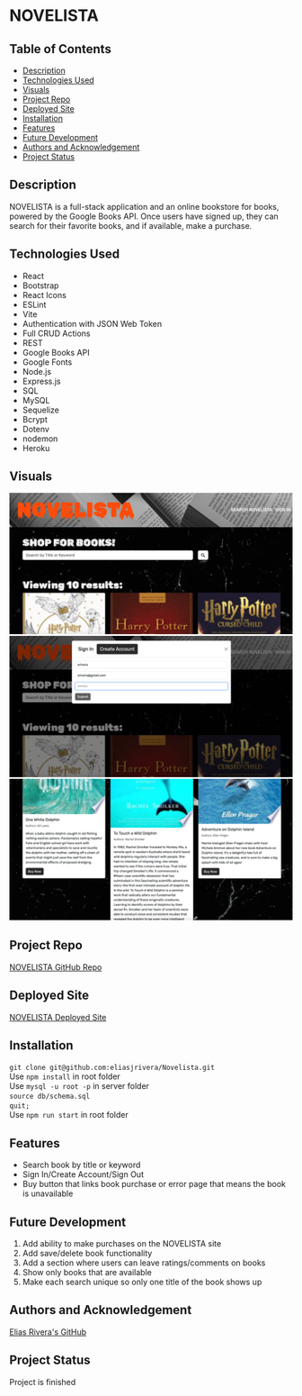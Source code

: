 # NOVELISTA

## Table of Contents
- [Description](#description)
- [Technologies Used](#technologies-used)
- [Visuals](#visuals)
- [Project Repo](#project-repo)
- [Deployed Site](#deployed-site)
- [Installation](#installation)
- [Features](#features)
- [Future Development](#future-development)
- [Authors and Acknowledgement](#authors-and-acknowledgement)
- [Project Status](#project-status)

## Description
NOVELISTA is a full-stack application and an online bookstore for books, powered by the Google Books API. Once users have signed up, they can search for their favorite books, and if available, make a purchase. 

## Technologies Used
- React
- Bootstrap
- React Icons
- ESLint
- Vite
- Authentication with JSON Web Token
- Full CRUD Actions
- REST
- Google Books API
- Google Fonts
- Node.js
- Express.js
- SQL
- MySQL
- Sequelize 
- Bcrypt
- Dotenv
- nodemon
- Heroku

## Visuals
![](./client/public/readme_visual_0.png)
![](./client/public/readme_visual_1.png)
![](./client/public/readme_visual_2.png)

## Project Repo
[NOVELISTA GitHub Repo](https://github.com/eliasjrivera/Novelista)

## Deployed Site
[NOVELISTA Deployed Site]()

## Installation
`git clone git@github.com:eliasjrivera/Novelista.git`  
Use `npm install` in root folder  
Use `mysql -u root -p` in server folder  
`source db/schema.sql`  
`quit;`  
Use `npm run start` in root folder  


## Features
- Search book by title or keyword
- Sign In/Create Account/Sign Out
- Buy button that links book purchase or error page that means the book is unavailable

## Future Development
1. Add ability to make purchases on the NOVELISTA site 
2. Add save/delete book functionality
3. Add a section where users can leave ratings/comments on books
4. Show only books that are available
5. Make each search unique so only one title of the book shows up

## Authors and Acknowledgement
[Elias Rivera's GitHub](https://github.com/eliasjrivera)

## Project Status
Project is finished